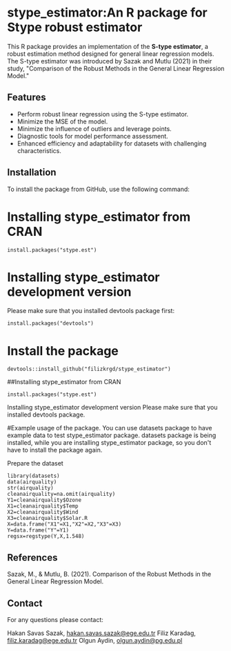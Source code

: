 # stype_estimator:An R package for Stype robust estimator
This R package provides an implementation of the **S-type estimator**, a robust estimation method designed for general linear regression models. The S-type estimator was introduced by Sazak and Mutlu (2021) in their study, "Comparison of the Robust Methods in the General Linear Regression Model."

## Features
- Perform robust linear regression using the S-type estimator.
- Minimize the MSE of the model.
- Minimize the influence of outliers and leverage points.
- Diagnostic tools for model performance assessment.
- Enhanced efficiency and adaptability for datasets with challenging characteristics.

## Installation
To install the package from GitHub, use the following command:


# Installing stype_estimator from CRAN
```
install.packages("stype.est")
```
# Installing stype_estimator development version
Please make sure that you installed devtools package first:
```
install.packages("devtools")
```

# Install the package
```
devtools::install_github("filizkrgd/stype_estimator")
```
##Installing stype_estimator from CRAN
```
install.packages("stype.est")
```
Installing stype_estimator development version
Please make sure that you installed devtools package.


#Example usage of the package.
You can use datasets package to have example data to test stype_estimator package. 
datasets package is being installed, while you are installing stype_estimator package, so you don't have to install the package again.

Prepare the dataset
```
library(datasets)
data(airquality)
str(airquality)
cleanairquality=na.omit(airquality)
Y1=cleanairquality$Ozone
X1=cleanairquality$Temp
X2=cleanairquality$Wind
X3=cleanairquality$Solar.R
X=data.frame("X1"=X1,"X2"=X2,"X3"=X3)
Y=data.frame("Y"=Y1)
regsx=regstype(Y,X,1.548)
```

## References
Sazak, M., & Mutlu, B. (2021). Comparison of the Robust Methods in the General Linear Regression Model.

## Contact
For any questions please contact:

Hakan Savas Sazak, hakan.savas.sazak@ege.edu.tr
Filiz Karadag, filiz.karadag@ege.edu.tr
Olgun Aydin, olgun.aydin@pg.edu.pl
